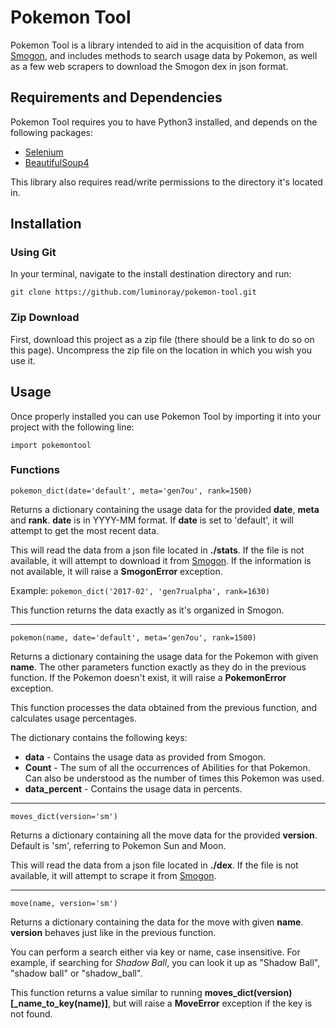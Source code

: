 # Pokemon Tool
Pokemon Tool is a library intended to aid in the acquisition of data from [Smogon](http://www.smogon.com/), and includes methods to search usage data by Pokemon, as well as a few web scrapers to download the Smogon dex in json format.

## Requirements and Dependencies
Pokemon Tool requires you to have Python3 installed, and depends on the following packages:
- [Selenium](https://pypi.python.org/pypi/selenium)
- [BeautifulSoup4](https://pypi.python.org/pypi/beautifulsoup4)

This library also requires read/write permissions to the directory it's located in.

## Installation
### Using Git
In your terminal, navigate to the install destination directory and run:

`git clone https://github.com/luminoray/pokemon-tool.git`

### Zip Download
First, download this project as a zip file (there should be a link to do so on this page). Uncompress the zip file on the location in which you wish you use it.

## Usage
Once properly installed you can use Pokemon Tool by importing it into your project with the following line:

`import pokemontool`

### Functions

`pokemon_dict(date='default', meta='gen7ou', rank=1500)`

Returns a dictionary containing the usage data for the provided **date**, **meta** and **rank**. **date** is in YYYY-MM format. If **date** is set to 'default', it will attempt to get the most recent data.

This will read the data from a json file located in **./stats**. If the file is not available, it will attempt to download it from [Smogon](http://www.smogon.com/stats/). If the information is not available, it will raise a **SmogonError** exception.

Example: `pokemon_dict('2017-02', 'gen7rualpha', rank=1630)`

This function returns the data exactly as it's organized in Smogon.

---

`pokemon(name, date='default', meta='gen7ou', rank=1500)`

Returns a dictionary containing the usage data for the Pokemon with given **name**. The other parameters function exactly as they do in the previous function. If the Pokemon doesn't exist, it will raise a **PokemonError** exception.

This function processes the data obtained from the previous function, and calculates usage percentages.

The dictionary contains the following keys:

- **data** - Contains the usage data as provided from Smogon.
- **Count** - The sum of all the occurrences of Abilities for that Pokemon. Can also be understood as the number of times this Pokemon was used.
- **data_percent** - Contains the usage data in percents.

---

`moves_dict(version='sm')`

Returns a dictionary containing all the move data for the provided **version**. Default is 'sm', referring to Pokemon Sun and Moon.

This will read the data from a json file located in **./dex**. If the file is not available, it will attempt to scrape it from [Smogon](http://www.smogon.com/dex/moves/).

---

`move(name, version='sm')`

Returns a dictionary containing the data for the move with given **name**. **version** behaves just like in the previous function.

You can perform a search either via key or name, case insensitive. For example, if searching for *Shadow Ball*, you can look it up as "Shadow Ball", "shadow ball" or "shadow_ball".

This function returns a value similar to running **moves_dict(version)[_name_to_key(name)]**, but will raise a **MoveError** exception if the key is not found.